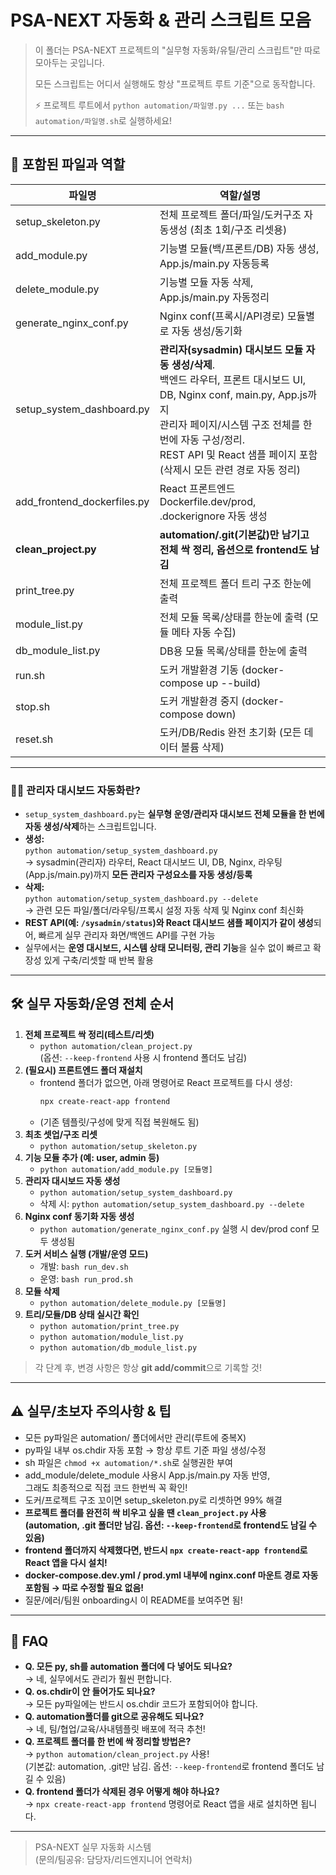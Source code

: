 # PSA-NEXT 자동화 & 관리 스크립트 모음

> 이 폴더는 PSA-NEXT 프로젝트의 "실무형 자동화/유틸/관리 스크립트"만 따로 모아두는 곳입니다.  
> 
> 모든 스크립트는 어디서 실행해도 항상 "프로젝트 루트 기준"으로 동작합니다.
>
> ⚡️ 프로젝트 루트에서 `python automation/파일명.py ...` 또는 `bash automation/파일명.sh`로 실행하세요!

---

## 📂 포함된 파일과 역할

| 파일명                          | 역할/설명                                                             |
|----------------------------------|----------------------------------------------------------------------|
| setup_skeleton.py                | 전체 프로젝트 폴더/파일/도커구조 자동생성 (최초 1회/구조 리셋용)      |
| add_module.py                    | 기능별 모듈(백/프론트/DB) 자동 생성, App.js/main.py 자동등록         |
| delete_module.py                 | 기능별 모듈 자동 삭제, App.js/main.py 자동정리                        |
| generate_nginx_conf.py           | Nginx conf(프록시/API경로) 모듈별로 자동 생성/동기화                  |
| setup_system_dashboard.py         | **관리자(sysadmin) 대시보드 모듈 자동 생성/삭제**.<br>백엔드 라우터, 프론트 대시보드 UI, DB, Nginx conf, main.py, App.js까지<br>관리자 페이지/시스템 구조 전체를 한 번에 자동 구성/정리.<br>REST API 및 React 샘플 페이지 포함 (삭제시 모든 관련 경로 자동 정리) |
| add_frontend_dockerfiles.py      | React 프론트엔드 Dockerfile.dev/prod, .dockerignore 자동 생성         |
| **clean_project.py**             | **automation/.git(기본값)만 남기고 전체 싹 정리, 옵션으로 frontend도 남김** |
| print_tree.py                    | 전체 프로젝트 폴더 트리 구조 한눈에 출력                              |
| module_list.py                   | 전체 모듈 목록/상태를 한눈에 출력 (모듈 메타 자동 수집)               |
| db_module_list.py                | DB용 모듈 목록/상태를 한눈에 출력                                     |
| run.sh                           | 도커 개발환경 기동 (docker-compose up --build)                        |
| stop.sh                          | 도커 개발환경 중지 (docker-compose down)                              |
| reset.sh                         | 도커/DB/Redis 완전 초기화 (모든 데이터 볼륨 삭제)                      |

---

### 👨‍💻 관리자 대시보드 자동화란?

- `setup_system_dashboard.py`는 **실무형 운영/관리자 대시보드 전체 모듈을 한 번에 자동 생성/삭제**하는 스크립트입니다.
- **생성:**  
  `python automation/setup_system_dashboard.py`  
  → sysadmin(관리자) 라우터, React 대시보드 UI, DB, Nginx, 라우팅(App.js/main.py)까지 **모든 관리자 구성요소를 자동 생성/등록**
- **삭제:**  
  `python automation/setup_system_dashboard.py --delete`  
  → 관련 모든 파일/폴더/라우팅/프록시 설정 자동 삭제 및 Nginx conf 최신화
- **REST API(예: `/sysadmin/status`)와 React 대시보드 샘플 페이지가 같이 생성**되어, 빠르게 실무 관리자 화면/백엔드 API를 구현 가능
- 실무에서는 **운영 대시보드, 시스템 상태 모니터링, 관리 기능**을 실수 없이 빠르고 확장성 있게 구축/리셋할 때 반복 활용

---

## 🛠️ **실무 자동화/운영 전체 순서**

1. **전체 프로젝트 싹 정리(테스트/리셋)**
    - `python automation/clean_project.py`  
      (옵션: `--keep-frontend` 사용 시 frontend 폴더도 남김)
2. **(필요시) 프론트엔드 폴더 재설치**
    - frontend 폴더가 없으면, 아래 명령어로 React 프로젝트를 다시 생성:
      ```bash
      npx create-react-app frontend
      ```
    - (기존 템플릿/구성에 맞게 직접 복원해도 됨)
3. **최초 셋업/구조 리셋**
    - `python automation/setup_skeleton.py`
4. **기능 모듈 추가 (예: user, admin 등)**
    - `python automation/add_module.py [모듈명]`
5. **관리자 대시보드 자동 생성**
    - `python automation/setup_system_dashboard.py`
    - 삭제 시: `python automation/setup_system_dashboard.py --delete`
6. **Nginx conf 동기화 자동 생성**
    - `python automation/generate_nginx_conf.py` 실행 시 dev/prod conf 모두 생성됨
7. **도커 서비스 실행 (개발/운영 모드)**
    - 개발: `bash run_dev.sh`
    - 운영: `bash run_prod.sh`
8. **모듈 삭제**
    - `python automation/delete_module.py [모듈명]`
9. **트리/모듈/DB 상태 실시간 확인**
    - `python automation/print_tree.py`
    - `python automation/module_list.py`
    - `python automation/db_module_list.py`

> 각 단계 후, 변경 사항은 항상 **git add/commit**으로 기록할 것!

---

## ⚠️ **실무/초보자 주의사항 & 팁**

- 모든 py파일은 automation/ 폴더에서만 관리(루트에 중복X)
- py파일 내부 os.chdir 자동 포함 → 항상 루트 기준 파일 생성/수정
- sh 파일은 `chmod +x automation/*.sh`로 실행권한 부여
- add_module/delete_module 사용시 App.js/main.py 자동 반영,  
  그래도 최종적으로 직접 코드 한번씩 꼭 확인!
- 도커/프로젝트 구조 꼬이면 setup_skeleton.py로 리셋하면 99% 해결
- **프로젝트 폴더를 완전히 싹 비우고 싶을 땐 `clean_project.py` 사용  
  (automation, .git 폴더만 남김. 옵션: `--keep-frontend`로 frontend도 남길 수 있음)**
- **frontend 폴더까지 삭제했다면, 반드시 `npx create-react-app frontend`로 React 앱을 다시 설치!**
- **docker-compose.dev.yml / prod.yml 내부에 nginx.conf 마운트 경로 자동 포함됨 → 따로 수정할 필요 없음!**
- 질문/에러/팀원 onboarding시 이 README를 보여주면 됨!

---

## 💬 **FAQ**
- **Q. 모든 py, sh를 automation 폴더에 다 넣어도 되나요?**  
  → 네, 실무에서도 관리가 훨씬 편합니다.
- **Q. os.chdir이 안 들어가도 되나요?**  
  → 모든 py파일에는 반드시 os.chdir 코드가 포함되어야 합니다.
- **Q. automation폴더를 git으로 공유해도 되나요?**  
  → 네, 팀/협업/교육/사내템플릿 배포에 적극 추천!
- **Q. 프로젝트 폴더를 한 번에 싹 정리할 방법은?**  
  → `python automation/clean_project.py` 사용!  
    (기본값: automation, .git만 남김. 옵션: `--keep-frontend`로 frontend 폴더도 남길 수 있음)
- **Q. frontend 폴더가 삭제된 경우 어떻게 해야 하나요?**  
  → `npx create-react-app frontend` 명령어로 React 앱을 새로 설치하면 됩니다.

---

> PSA-NEXT 실무 자동화 시스템  
> (문의/팀공유: 담당자/리드엔지니어 연락처)
